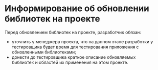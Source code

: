 # Информирование об обновлении библиотек на проекте

Перед обновлением библиотек на проекте, разработчик обязан:
  * уточнить у менеджера проекта, что на данном этапе разработки у тестировщика будет время для тестирования приложения с обновленными библиотеками;
  * донести до тестировщика краткое описание обновляемых библиотек и областей их применения на этом проекте.
